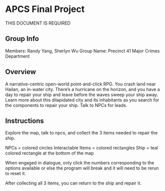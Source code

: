 # APCS Final Project
THIS DOCUMENT IS REQUIRED
## Group Info
Members: Randy Yang, Sherlyn Wu
Group Name: Precinct 41 Major Crimes Department

## Overview
A narrative-centric open-world point-and-click RPG. You crash land near Hailan, an in-water city. There’s a hurricane on the horizon, and you have a day to repair your ship and leave before the waves sweep your ship away. Learn more about this dilapidated city and its inhabitants as you search for the components to repair your ship. Talk to NPCs for leads.

## Instructions
Explore the map, talk to npcs, and collect the 3 items needed to repair the ship.

NPCs = colored circles
Interactable Items = colored rectangles
Ship = teal colored rectangle at the bottom of the map

When engaged in dialogue, only click the numbers corresponding to the options available or else the program will break and it will need to be rerun to reset it.

After collecting all 3 items, you can return to the ship and repair it. 

